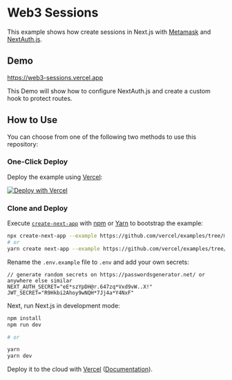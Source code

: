 # Web3 Sessions

This example shows how create sessions in Next.js with [Metamask](https://metamask.io/) and [NextAuth.js](https://next-auth.js.org/).

## Demo

https://web3-sessions.vercel.app

This Demo will show how to configure NextAuth.js and create a custom hook to protect routes.

## How to Use

You can choose from one of the following two methods to use this repository:

### One-Click Deploy

Deploy the example using [Vercel](https://vercel.com?utm_source=github&utm_medium=readme&utm_campaign=next-example):

[![Deploy with Vercel](https://vercel.com/button)](https://vercel.com/new/git/external?repository-url=https://github.com/vercel/examples/tree/main/solutions/web3-sessions&project-name=web3-sessions&repository-name=web3-sessions)

### Clone and Deploy

Execute [`create-next-app`](https://github.com/vercel/next.js/tree/canary/packages/create-next-app) with [npm](https://docs.npmjs.com/cli/init) or [Yarn](https://yarnpkg.com/lang/en/docs/cli/create/) to bootstrap the example:

```bash
npx create-next-app --example https://github.com/vercel/examples/tree/main/solutions/web3-sessions
# or
yarn create next-app --example https://github.com/vercel/examples/tree/main/solutions/web3-sessions
```

Rename the `.env.example` file to `.env` and add your own secrets:

```
// generate random secrets on https://passwordsgenerator.net/ or anywhere else similar
NEXT_AUTH_SECRET="eE*szYpDH@r.647zq*Vxd9vW..X!"
JWT_SECRET="R9Hkbi2Ahoy9wNQH*7Jj4a*Y4NxF"
```

Next, run Next.js in development mode:

```bash
npm install
npm run dev

# or

yarn
yarn dev
```

Deploy it to the cloud with [Vercel](https://vercel.com/new?utm_source=github&utm_medium=readme&utm_campaign=edge-middleware-eap) ([Documentation](https://nextjs.org/docs/deployment)).

